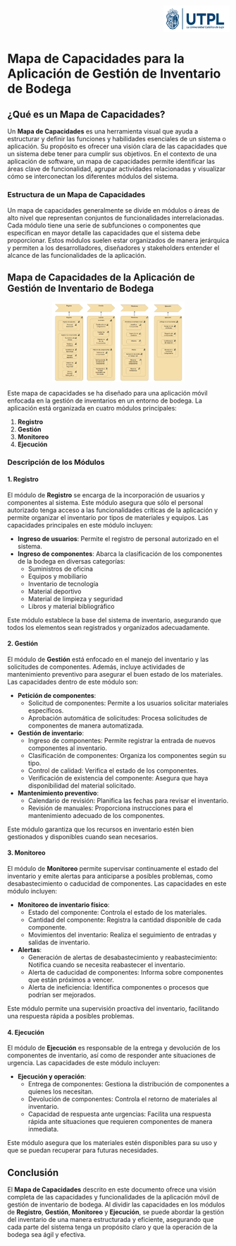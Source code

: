 <p align="right">
  <img src="../media/utpllogo.png" alt="Logo UTPL" width="150"/>
</p>


# Mapa de Capacidades para la Aplicación de Gestión de Inventario de Bodega

## ¿Qué es un Mapa de Capacidades?

Un **Mapa de Capacidades** es una herramienta visual que ayuda a estructurar y definir las funciones y habilidades esenciales de un sistema o aplicación. Su propósito es ofrecer una visión clara de las capacidades que un sistema debe tener para cumplir sus objetivos. En el contexto de una aplicación de software, un mapa de capacidades permite identificar las áreas clave de funcionalidad, agrupar actividades relacionadas y visualizar cómo se interconectan los diferentes módulos del sistema.

### Estructura de un Mapa de Capacidades

Un mapa de capacidades generalmente se divide en módulos o áreas de alto nivel que representan conjuntos de funcionalidades interrelacionadas. Cada módulo tiene una serie de subfunciones o componentes que especifican en mayor detalle las capacidades que el sistema debe proporcionar. Estos módulos suelen estar organizados de manera jerárquica y permiten a los desarrolladores, diseñadores y stakeholders entender el alcance de las funcionalidades de la aplicación.

## Mapa de Capacidades de la Aplicación de Gestión de Inventario de Bodega

<p align="center">
  <img src="../media/Reto%20Inventario%20de%20Bodega%20UTPL%20-%20Mapa%20de%20Capacidades.png" alt="Mapa de Capacidades" width="300"/>
</p>

Este mapa de capacidades se ha diseñado para una aplicación móvil enfocada en la gestión de inventarios en un entorno de bodega. La aplicación está organizada en cuatro módulos principales:

1. **Registro**
2. **Gestión**
3. **Monitoreo**
4. **Ejecución**

### Descripción de los Módulos

#### 1. Registro

El módulo de **Registro** se encarga de la incorporación de usuarios y componentes al sistema. Este módulo asegura que sólo el personal autorizado tenga acceso a las funcionalidades críticas de la aplicación y permite organizar el inventario por tipos de materiales y equipos. Las capacidades principales en este módulo incluyen:

- **Ingreso de usuarios**: Permite el registro de personal autorizado en el sistema.
- **Ingreso de componentes**: Abarca la clasificación de los componentes de la bodega en diversas categorías:
  - Suministros de oficina
  - Equipos y mobiliario
  - Inventario de tecnología
  - Material deportivo
  - Material de limpieza y seguridad
  - Libros y material bibliográfico

Este módulo establece la base del sistema de inventario, asegurando que todos los elementos sean registrados y organizados adecuadamente.

#### 2. Gestión

El módulo de **Gestión** está enfocado en el manejo del inventario y las solicitudes de componentes. Además, incluye actividades de mantenimiento preventivo para asegurar el buen estado de los materiales. Las capacidades dentro de este módulo son:

- **Petición de componentes**:
  - Solicitud de componentes: Permite a los usuarios solicitar materiales específicos.
  - Aprobación automática de solicitudes: Procesa solicitudes de componentes de manera automatizada.
- **Gestión de inventario**:
  - Ingreso de componentes: Permite registrar la entrada de nuevos componentes al inventario.
  - Clasificación de componentes: Organiza los componentes según su tipo.
  - Control de calidad: Verifica el estado de los componentes.
  - Verificación de existencia del componente: Asegura que haya disponibilidad del material solicitado.
- **Mantenimiento preventivo**:
  - Calendario de revisión: Planifica las fechas para revisar el inventario.
  - Revisión de manuales: Proporciona instrucciones para el mantenimiento adecuado de los componentes.

Este módulo garantiza que los recursos en inventario estén bien gestionados y disponibles cuando sean necesarios.

#### 3. Monitoreo

El módulo de **Monitoreo** permite supervisar continuamente el estado del inventario y emite alertas para anticiparse a posibles problemas, como desabastecimiento o caducidad de componentes. Las capacidades en este módulo incluyen:

- **Monitoreo de inventario físico**:
  - Estado del componente: Controla el estado de los materiales.
  - Cantidad del componente: Registra la cantidad disponible de cada componente.
  - Movimientos del inventario: Realiza el seguimiento de entradas y salidas de inventario.
- **Alertas**:
  - Generación de alertas de desabastecimiento y reabastecimiento: Notifica cuando se necesita reabastecer el inventario.
  - Alerta de caducidad de componentes: Informa sobre componentes que están próximos a vencer.
  - Alerta de ineficiencia: Identifica componentes o procesos que podrían ser mejorados.

Este módulo permite una supervisión proactiva del inventario, facilitando una respuesta rápida a posibles problemas.

#### 4. Ejecución

El módulo de **Ejecución** es responsable de la entrega y devolución de los componentes de inventario, así como de responder ante situaciones de urgencia. Las capacidades de este módulo incluyen:

- **Ejecución y operación**:
  - Entrega de componentes: Gestiona la distribución de componentes a quienes los necesitan.
  - Devolución de componentes: Controla el retorno de materiales al inventario.
  - Capacidad de respuesta ante urgencias: Facilita una respuesta rápida ante situaciones que requieren componentes de manera inmediata.

Este módulo asegura que los materiales estén disponibles para su uso y que se puedan recuperar para futuras necesidades.

## Conclusión

El **Mapa de Capacidades** descrito en este documento ofrece una visión completa de las capacidades y funcionalidades de la aplicación móvil de gestión de inventario de bodega. Al dividir las capacidades en los módulos de **Registro**, **Gestión**, **Monitoreo** y **Ejecución**, se puede abordar la gestión del inventario de una manera estructurada y eficiente, asegurando que cada parte del sistema tenga un propósito claro y que la operación de la bodega sea ágil y efectiva.
